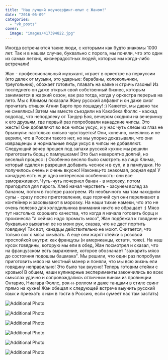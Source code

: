 ```yaml
---
title: "Наш лучший коучсерфинг-опыт с Жаном!"
date: "2016-06-09"
categories: 
  - "vk_posts"
cover:
  image: "images/417394822.jpg"
---
```


Иногда встречаются такие люди, с которыми как будто знакомы 1000 лет. Так и в нашем случае, буквально с порога, мы поняли, что это один из самых легких, жизнерадостных людей, которых мы когда-либо встречали!

<!--more-->

Жан - профессиональный музыкант, играет в оркестре на перкуссии (кто далек от музыки, это ударные: барабаны, колокольчики, треугольник), обожает готовить, плавать на каяке и стричь газоны! Из последнего он даже открыл свой собственный бизнес, которым занимается в жаркий сезон, как раз тогда, когда у оркестра перерыв на лето. Мы с Климом показали Жану русский алфавит и он даже смог прочитать стишок Агнии Барто про лошадку! :) Кажется, мы давно так не смеялись! Затем мы вместе съездили на Какабека Фоллс - каскад водопад, что неподалеку от Тандер Бэя, вечером сходили на вечеринку к его друзьям, где первый раз попробовали канадские чипсы. Это жесть! Они добавляют во все чипсы уксус, и у нас чуть слезы из глаз не брызнули: настолько сильно чувствуется! Они, конечно, смеялись и не верили, что в России такого нет, но мы упорно доказывали, что они извращенцы и нормальные люди уксус в чипсы не добавляют. Следующий вечер прошел под запахи русской кухни: мы решили приготовить борщ с пампушками! Это был невероятно долгий, но веселый процесс :) Особенно весело было смотреть на лицо Клима, который сдался и разрешил добавить чеснок и в суп, и в пампушки. Но получилось очень и очень вкусно! Наконец-то знакомая, родная еда! У канадцев есть еще одна интересная особенность: они все замораживают. Чуть-чуть почернел банан - в морозку, потом пригодится для пирога. Хлеб начал черстветь - засунем вслед за бананом, потом в тостере разогреем. Из необычного мы там находили супы - сразу после приготовления, еще горячий суп они переливают в контейнер и засовывают в морозку. На наши тихие намеки, что это не очень полезно для холодильника внимания никто не обращает :) Мясо тут настолько хорошего качества, что когда я начала готовить борщ и произнесла "а сейчас надо промыть мясо", Жан подбежал к говядине и буквально выхватил ее из моих рук, сказав, что не даст портить говядину! Так вот, канадцы действительно не моют. Считается, что только сок с мяса смывать. А еще они жарят стейки с розовой прослойкой внутри: как французы (и американцы, кстати, тоже). На наш кусок говядины, которую мы ели в обед, Жан посмотрел и сказал, что на французском есть выражение, которое обозначает "зажарить мясо до состояния подошвы башмака". Мы решили, что один раз попробуем приготовить мясо на местный манер и поняли, что мы всю жизнь ели говядину неправильно! Это было так вкусно! Теперь готовим стейки с кровью! В общем, наши кулинарные эксперименты закончились во всех смыслах удачно и сопровождались отличным вином из провинции Онтарио, Ниагара Фоллс, рок-н-роллом и даже танцами в стиле свинг прямо на кухне! Жан обещал к следующей встрече выучить русский язык и приехать к нам в гости в Россию, если сумеет нас там застать)

![Additional Photo](https://vodpop.ru/wp-content/uploads/2023/07/417394823.jpg)

![Additional Photo](https://vodpop.ru/wp-content/uploads/2023/07/417394824.jpg)

![Additional Photo](https://vodpop.ru/wp-content/uploads/2023/07/417394825.jpg)

![Additional Photo](https://vodpop.ru/wp-content/uploads/2023/07/417394826.jpg)

![Additional Photo](https://vodpop.ru/wp-content/uploads/2023/07/417394827.jpg)

![Additional Photo](https://vodpop.ru/wp-content/uploads/2023/07/417394828.jpg)
